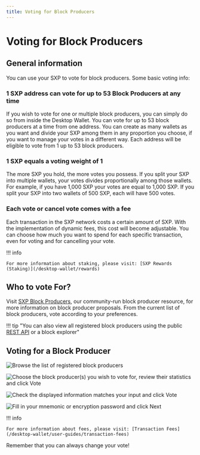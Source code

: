 ```yaml
---
title: Voting for Block Producers
---
```


# Voting for Block Producers

## General information

You can use your SXP to vote for block producers. Some basic voting info:

### 1 SXP address can vote for up to 53 Block Producers at any time

If you wish to vote for one or multiple block producers, you can simply do so from inside the Desktop Wallet. You can vote for up to 53 block producers at a time from one address. You can create as many wallets as you want and divide your SXP among them in any proportion you choose, if you want to manage your votes in a different way. Each address will be eligible to vote from 1 up to 53 block producers.

### 1 SXP equals a voting weight of 1

The more SXP you hold, the more votes you possess. If you split your SXP into multiple wallets, your votes divides proportionally among those wallets. For example, if you have 1,000 SXP your votes are equal to 1,000 SXP. If you split your SXP into two wallets of 500 SXP, each will have 500 votes.

### Each vote or cancel vote comes with a fee

Each transaction in the SXP network costs a certain amount of SXP. With the implementation of dynamic fees, this cost will become adjustable. You can choose how much you want to spend for each specific transaction, even for voting and for cancelling your vote.

!!! info

    For more information about staking, please visit: [SXP Rewards (Staking)](/desktop-wallet/rewards)

## Who to vote For?

Visit [SXP Block Producers](https://delegates.solar.org/), our community-run block producer resource, for more information on block producer proposals. From the current list of block producers, vote according to your preferences.

!!! tip "You can also view all registered block producers using the public [REST API](/api/public-rest-api/getting-started) or a block explorer"

## Voting for a Block Producer

![Browse the list of registered block producers](/desktop-wallet/assets/blockproducers.png)

![Choose the block producer(s) you wish to vote for, review their statistics and click Vote](/desktop-wallet/assets/blockproducerstats.png)

![Check the displayed information matches your input and click Vote](/desktop-wallet/assets/vote1.png)

![Fill in your mnemonic or encryption password and click Next](/desktop-wallet/assets/vote2.png)

!!! info

    For more information about fees, please visit: [Transaction Fees](/desktop-wallet/user-guides/transaction-fees)

Remember that you can always change your vote!
